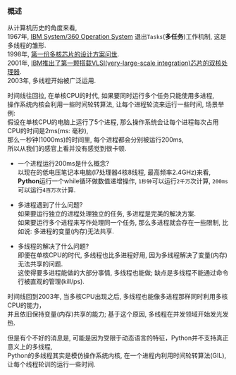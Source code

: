 ### 概述
从计算机历史的角度来看,   
1967年, [IBM System/360 Operation System](https://en.wikipedia.org/wiki/OS/360_and_successors#MVT) 退出`Tasks`(**多任务**)工作机制, 这是多线程的雏形.    
1998年, [第一份多核芯片的设计方案问世](https://medium.com/nerd-for-tech/multi-core-processors-53ee2899f90f).  
2001年, [IBM推出了第一颗搭载VLSI(very-large-scale integration)芯片的双核处理器](https://www.ibm.com/ibm/history/ibm100/us/en/icons/power4/).  
2003年, 多线程开始被广泛运用.  

时间线往回拉, 在单核CPU的时代, 如果要同时运行多个任务只能使用多进程,   
操作系统内核会利用一些时间轮转算法, 让每个进程轮流来运行一些时间, 场景举例:  
假设在单核CPU的电脑上运行了5个进程, 那么操作系统会让每个进程每次占用CPU的时间是2ms(ms: 毫秒),   
那么一秒钟(1000ms)的时间里, 每个进程都会分别被运行200ms,  
所以从我们的感官上看并没有感觉到很卡顿.  

- 一个进程运行200ms是什么概念?  
  以现在的低电压笔记本电脑(I7处理器4核8线程, 最高频率2.4GHz)来看,  
  **Python**运行一个while循环做数值递增操作, `1秒钟`可以运行`2千万`次计算, `200ms`可以运行`4百万次`计算.  


- 多进程遇到了什么问题?  
  如果要运行独立的进程处理独立的任务, 多进程是完美的解决方案.  
  如果要运行多个进程来写作处理同一个任务, 那么多进程就会存在一些限制, 比如说: 多进程的变量(内存)无法共享.    


- 多线程的解决了什么问题?  
  即便在单核CPU的时代, 多线程也比多进程好用, 因为多线程解决了变量(内存)无法共享的问题.  
  这使得要多进程能做的大部分事情, 多线程也能做; 缺点是多线程不能通过命令行被直观的管理(kill/ps).

时间线回到2003年, 当多核CPU出现之后, 多线程也能像多进程那样同时利用多核CPU的能力，  
并且依旧保持变量(内存)共享的能力; 基于这个原因, 多线程在并发领域开始发光发热.  

但是有个不好的消息是, 可能是因为受限于动态语言的特征，Python并不支持真正意义上的多线程,   
Python的多线程其实是模仿操作系统内核, 在一个进程内利用时间轮转算法(GIL), 让每个线程轮训的运行一些时间.
